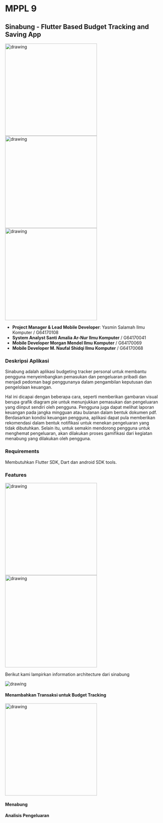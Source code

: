 # MPPL 9 

## Sinabung - Flutter Based Budget Tracking and Saving App

<img src="https://github.com/Yasminda19/mppl9/blob/master/screens/onboard5.png" alt="drawing" width="300"/>
<img src="https://github.com/Yasminda19/mppl9/blob/master/screens/onboard7.png" alt="drawing" width="300"/>
<img src="https://github.com/Yasminda19/mppl9/blob/master/screens/onboard8.png" alt="drawing" width="300"/>

- **Project Manager & Lead Mobile Developer**: Yasmin Salamah Ilmu Komputer / G64170108 
- **System Analyst Santi Amalia Ar-Nur Ilmu Komputer** / G64170041 
- **Mobile Developer Morgan Mendel Ilmu Komputer** / G64170069
- **Mobile Developer M. Naufal Shidqi Ilmu Komputer** / G64170068

### Deskripsi Aplikasi 
Sinabung adalah aplikasi budgeting tracker personal untuk membantu pengguna menyeimbangkan pemasukan dan pengeluaran pribadi dan menjadi pedoman bagi penggunanya dalam pengambilan keputusan dan pengelolaan keuangan.

Hal ini dicapai dengan beberapa cara, seperti memberikan gambaran visual berupa grafik diagram pie untuk menunjukkan pemasukan dan pengeluaran yang diinput sendiri oleh pengguna. Pengguna juga dapat melihat laporan keuangan pada jangka mingguan atau bulanan dalam bentuk dokumen pdf. Berdasarkan kondisi keuangan pengguna, aplikasi dapat pula memberikan rekomendasi dalam bentuk notifikasi untuk menekan pengeluaran yang tidak dibutuhkan. Selain itu, untuk semakin mendorong pengguna untuk menghemat pengeluaran, akan dilakukan proses gamifikasi dari kegiatan menabung yang dilakukan oleh pengguna.

### Requirements 
Membutuhkan Flutter SDK, Dart dan android SDK tools.

### Features

<img src="https://github.com/Yasminda19/mppl9/blob/master/screens/Laman%20Utama.png" alt="drawing" width="300"/>
<img src="https://github.com/Yasminda19/mppl9/blob/master/screens/Analisis.png" alt="drawing" width="300"/>

Berikut kami lampirkan information architecture dari sinabung

<img src="https://github.com/Yasminda19/mppl9/blob/master/screens/Frame%201.png" alt="drawing"/>

#### Menambahkan Transaksi untuk Budget Tracking

<img src="https://github.com/Yasminda19/mppl9/blob/master/screens/Tambah%20Transaksi%20-%20Choice.png" alt="drawing" width="300"/>

#### Menabung

#### Analisis Pengeluaran 

